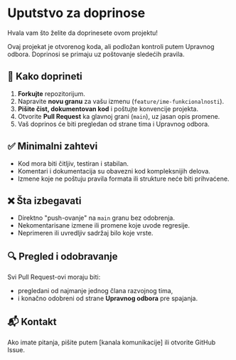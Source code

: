 # Uputstvo za doprinose

Hvala vam što želite da doprinesete ovom projektu!

Ovaj projekat je otvorenog koda, ali podložan kontroli putem Upravnog odbora. Doprinosi se primaju uz poštovanje sledećih pravila.

## 🎯 Kako doprineti

1. **Forkujte** repozitorijum.
2. Napravite **novu granu** za vašu izmenu (`feature/ime-funkcionalnosti`).
3. **Pišite čist, dokumentovan kod** i poštujte konvencije projekta.
4. Otvorite **Pull Request** ka glavnoj grani (`main`), uz jasan opis promene.
5. Vaš doprinos će biti pregledan od strane tima i Upravnog odbora.

## ✅ Minimalni zahtevi

- Kod mora biti čitljiv, testiran i stabilan.
- Komentari i dokumentacija su obavezni kod kompleksnijih delova.
- Izmene koje ne poštuju pravila formata ili strukture neće biti prihvaćene.

## ❌ Šta izbegavati

- Direktno "push-ovanje" na `main` granu bez odobrenja.
- Nekomentarisane izmene ili promene koje uvode regresije.
- Neprimeren ili uvredljiv sadržaj bilo koje vrste.

## 🔍 Pregled i odobravanje

Svi Pull Request-ovi moraju biti:
- pregledani od najmanje jednog člana razvojnog tima,
- i konačno odobreni od strane **Upravnog odbora** pre spajanja.

## 📬 Kontakt

Ako imate pitanja, pišite putem [kanala komunikacije] ili otvorite GitHub Issue.
